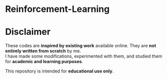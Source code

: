 # Reinforcement-Learning
# Disclaimer

These codes are **inspired by existing work** available online. They are **not entirely written from scratch** by me.  
I have made some modifications, experimented with them, and studied them for **academic and learning purposes**.  

This repository is intended for **educational use only**.
